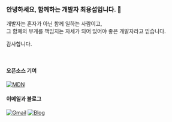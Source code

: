 ### 안녕하세요, 함께하는 개발자 최용섭입니다. 🙂

개발자는 혼자가 아닌 함께 일하는 사람이고,  
그 함께의 무게를 책임지는 자세가 되어 있어야 좋은 개발자라고 믿습니다.

감사합니다.

<br>

#### 오픈소스 기여
[![MDN](https://img.shields.io/badge/Selection-%23404d59.svg?style=for-the-badge&logo=mdnwebdocs&logoColor=%##000000)](https://github.com/mdn/translated-content/pull/28901)

#### 이메일과 블로그
[![Gmail](https://img.shields.io/badge/gmail-%23404d59.svg?style=for-the-badge&logo=gmail&logoColor=%#EA4335)](mailto:whatsoap0.dev@gmail.com)
[![Blog](https://img.shields.io/badge/blog-%23404d59.svg?style=for-the-badge&logo=astro&logoColor=%#EA4335)](https://www.choiov-blog.site)

